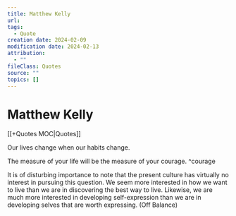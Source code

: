 ```yaml
---
title: Matthew Kelly
url: 
tags:
  - Quote
creation date: 2024-02-09
modification date: 2024-02-13
attribution:
  - ""
fileClass: Quotes
source: ""
topics: []
---
```


# Matthew Kelly

[[+Quotes MOC|Quotes]]

Our lives change when our habits change.

The measure of your life will be the measure of your courage. ^courage

It is of disturbing importance to note that the present culture has virtually no interest in pursuing this question. We seem more interested in how we want to live than we are in discovering the best way to live. Likewise, we are much more interested in developing self-expression than we are in developing selves that are worth expressing. (Off Balance)
